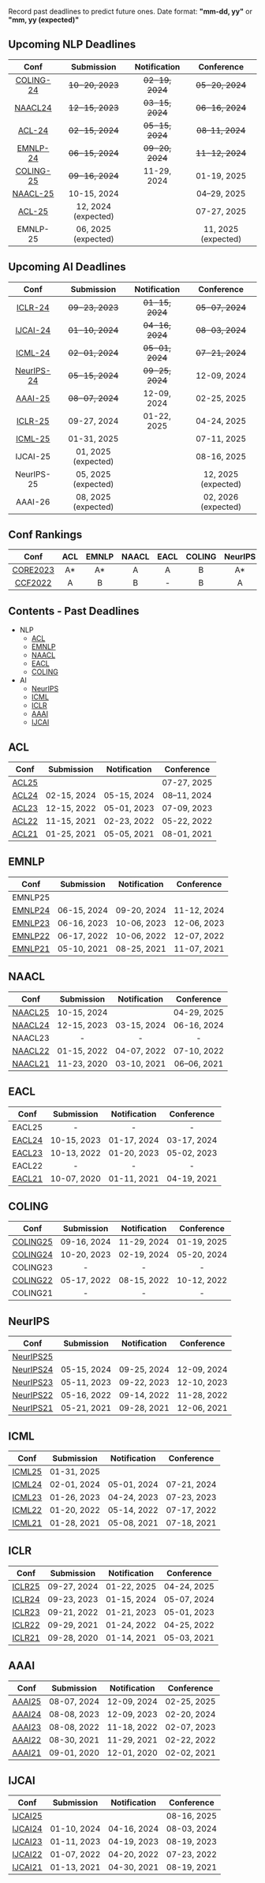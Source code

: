Record past deadlines to predict future ones.
Date format: **"mm-dd, yy"** or  **"mm, yy (expected)"** 

## Upcoming NLP Deadlines
|  Conf  |Submission    |   Notification  |   Conference  |
| :---:  |    :----:     |     :---:       |     :---:     |
|[COLING-24](https://lrec-coling-2024.org/) |~~10-20, 2023~~|~~02-19, 2024~~|~~05-20, 2024~~|
|[NAACL24](https://2024.naacl.org/)  |~~12-15, 2023~~|~~03-15, 2024~~|~~06-16, 2024~~|
|[ACL-24](https://2024.aclweb.org/)|~~02-15, 2024~~|~~05-15, 2024~~|~~08–11, 2024~~|
|[EMNLP-24](https://2024.emnlp.org/)|~~06-15, 2024~~|~~09-20, 2024~~|~~11-12, 2024~~|
|[COLING-25](https://coling2025.org/)| ~~09-16, 2024~~|11-29, 2024|01-19, 2025|
|[NAACL-25](https://2025.naacl.org/)  |10-15, 2024|                 |04–29, 2025|
|[ACL-25](https://2025.aclweb.org/)  |12, 2024 (expected)|                 |07-27, 2025|
| EMNLP-25                           |06, 2025 (expected)|          |11, 2025 (expected)|


## Upcoming AI Deadlines
|  Conf  | Submission    |   Notification  |   Conference  |
| :---:  |    :----:     |     :---:       |     :---:     |
|[ICLR-24](https://iclr.cc/Conferences/2024) |~~09-23, 2023~~|~~01-15, 2024~~|~~05-07, 2024~~|
|[IJCAI-24](https://ijcai24.org/) |~~01-10, 2024~~|~~04-16, 2024~~|~~08-03, 2024~~|
|[ICML-24](https://icml.cc/Conferences/2024) |~~02-01, 2024~~|~~05-01, 2024~~|~~07-21, 2024~~|
|[NeurIPS-24](https://neurips.cc/Conferences/2024) |~~05-15, 2024~~|~~09-25, 2024~~|12-09, 2024|
|[AAAI-25](https://aaai.org/conference/aaai/aaai-25/)|~~08-07, 2024~~|12-09, 2024|02-25, 2025|
|[ICLR-25](https://iclr.cc/Conferences/2025)|09-27, 2024|01-22, 2025|04-24, 2025|
|[ICML-25](https://icml.cc/Conferences/2025)|01-31, 2025|                 |07-11, 2025|
|IJCAI-25                               |01, 2025 (expected)|                 |08-16, 2025|
|NeurIPS-25                             |05, 2025 (expected)|             |12, 2025 (expected)|
|AAAI-26                                 |08, 2025 (expected)|             |02, 2026 (expected)|

## Conf Rankings
|  Conf  |   ACL   |   EMNLP  |   NAACL  | EACL | COLING |NeurIPS|ICML|ICLR|AAAI|IJCAI|
| :---:  | :----:  |   :---:  |  :---:   | :---:|  :---: |:---: |:---: |:---: |:---: |:---: |
| [CORE2023](https://portal.core.edu.au/conf-ranks/) | A* | A* | A | A | B |A*|A*|A*|A*|A*|
| [CCF2022](https://www.ccf.org.cn/)                 | A  | B  | B | - | B |A |A |- |A |A |

## Contents - Past Deadlines
- NLP
  - [ACL ](#acl)
  - [EMNLP ](#emnlp)
  - [NAACL ](#naacl)
  - [EACL ](#eacl)
  - [COLING ](#coling)
- AI
  - [NeurIPS ](#neurips)
  - [ICML ](#icml)
  - [ICLR ](#iclr)
  - [AAAI ](#aaai)
  - [IJCAI ](#ijcai)


## ACL
|  Conf  | Submission    |   Notification  |   Conference  |
| :---:  |    :----:     |     :---:       |     :---:     |
|[ACL25](https://2025.aclweb.org/)  |               |                 |07-27, 2025|
|[ACL24](https://2024.aclweb.org/)|02-15, 2024|05-15, 2024|08–11, 2024|
|[ACL23](https://2023.aclweb.org/)|12-15, 2022|05-01, 2023|07-09, 2023|
|[ACL22](https://2022.aclweb.org/)|11-15, 2021|02-23, 2022|05-22, 2022|
|[ACL21](https://2021.aclweb.org/) |01-25, 2021|05-05, 2021|08-01, 2021|


## EMNLP
|  Conf  | Submission    |   Notification  |   Conference  |
| :---:  |    :----:     |     :---:       |     :---:     |
| EMNLP25 |               |                 |               |
|[EMNLP24](https://2024.emnlp.org/)|06-15, 2024|09-20, 2024|11-12, 2024|
|[EMNLP23](https://2023.emnlp.org/)|06-16, 2023|10-06, 2023|12-06, 2023|
|[EMNLP22](https://2022.emnlp.org/)|06-17, 2022|10-06, 2022|12-07, 2022|
|[EMNLP21](https://2021.emnlp.org/)|05-10, 2021|08-25, 2021|11-07, 2021|


## NAACL
|  Conf  | Submission    |   Notification  |   Conference  |
| :---:  |    :----:     |     :---:       |     :---:     |
|[NAACL25](https://2025.naacl.org/)  |10-15, 2024|                 |04-29, 2025|
|[NAACL24](https://2024.naacl.org/)  |12-15, 2023|03-15, 2024|06-16, 2024|
| NAACL23                            |       -       |        -        |       -       |
|[NAACL22](https://2022.naacl.org/)  |01-15, 2022|04-07, 2022|07-10, 2022|
|[NAACL21](https://2021.naacl.org/) |11-23, 2020|03-10, 2021|06–06, 2021|


## EACL
|  Conf  | Submission    |   Notification  |   Conference  |
| :---:  |    :----:     |     :---:       |     :---:     |
| EACL25 |      -        |       -         |       -       |
|[EACL24](https://2024.eacl.org/) |10-15, 2023|01-17, 2024|03-17, 2024|
|[EACL23](https://2023.eacl.org/) |10-13, 2022|01-20, 2023|05-02, 2023|
| EACL22                          |       -       |        -        |       -       |
|[EACL21](https://2021.eacl.org/) |10-07, 2020|01-11, 2021|04-19, 2021|


## COLING
|  Conf  | Submission    |   Notification  |   Conference  |
| :---:  |    :----:     |     :---:       |     :---:     |
|[COLING25](https://coling2025.org/)|09-16, 2024|11-29, 2024|01-19, 2025|
| [COLING24](https://lrec-coling-2024.org/) |10-20, 2023|02-19, 2024|05-20, 2024|
|  COLING23                           |       -       |        -        |       -       |
| [COLING22](https://coling2022.org/) |05-17, 2022|08-15, 2022|10-12, 2022|
| COLING21 |      -        |        -        |      -        |

## NeurIPS
|  Conf  | Submission    |   Notification  |   Conference  |
| :---:  |    :----:     |     :---:       |     :---:     |
|[NeurIPS25]()|          |                 |               |
|[NeurIPS24](https://neurips.cc/Conferences/2024) |05-15, 2024|09-25, 2024|12-09, 2024|
|[NeurIPS23](https://neurips.cc/Conferences/2023) |05-11, 2023|09-22, 2023|12-10, 2023|
|[NeurIPS22](https://neurips.cc/Conferences/2022) |05-16, 2022|09-14, 2022|11-28, 2022|
|[NeurIPS21](https://neurips.cc/Conferences/2021) |05-21, 2021|09-28, 2021|12-06, 2021|

## ICML
|  Conf  | Submission    |   Notification  |   Conference  |
| :---:  |    :----:     |     :---:       |     :---:     |
|[ICML25](https://icml.cc/Conferences/2025)|01-31, 2025|                 |               |
|[ICML24](https://icml.cc/Conferences/2024) |02-01, 2024|05-01, 2024|07-21, 2024|
|[ICML23](https://icml.cc/Conferences/2023) |01-26, 2023|04-24, 2023|07-23, 2023|
|[ICML22](https://icml.cc/Conferences/2022) |01-20, 2022|05-14, 2022|07-17, 2022|
|[ICML21](https://icml.cc/Conferences/2021/index.html) |01-28, 2021|05-08, 2021|07-18, 2021|

## ICLR
|  Conf  | Submission    |   Notification  |   Conference  |
| :---:  |    :----:     |     :---:       |     :---:     |
|[ICLR25](https://iclr.cc/Conferences/2025)|09-27, 2024|01-22, 2025|04-24, 2025|
|[ICLR24](https://iclr.cc/Conferences/2024) |09-23, 2023|01-15, 2024|05-07, 2024|
|[ICLR23](https://iclr.cc/Conferences/2023) |09-21, 2022|01-21, 2023|05-01, 2023|
|[ICLR22](https://iclr.cc/Conferences/2022) |09-29, 2021|01-24, 2022|04-25, 2022|
|[ICLR21](https://iclr.cc/Conferences/2021) |09-28, 2020|01-14, 2021|05-03, 2021|

## AAAI
|  Conf  | Submission    |   Notification  |   Conference  |
| :---:  |    :----:     |     :---:       |     :---:     |
|[AAAI25](https://aaai.org/conference/aaai/aaai-25/)|08-07, 2024|12-09, 2024|02-25, 2025|
|[AAAI24](https://aaai.org/conference/aaai/aaai-24/) |08-08, 2023|12-09, 2023|02-20, 2024|
|[AAAI23](https://aaai-23.aaai.org/) |08-08, 2022|11-18, 2022|02-07, 2023|
|[AAAI22](https://aaai.org/conference/aaai/aaai-22/) |08-30, 2021|11-29, 2021|02-22, 2022|
|[AAAI21](https://aaai.org/conference/aaai/aaai-21/) |09-01, 2020|12-01, 2020|02-02, 2021|

## IJCAI
|  Conf  | Submission    |   Notification  |   Conference  |
| :---:  |    :----:     |     :---:       |     :---:     |
|[IJCAI25]()|          |                 |08-16, 2025|
|[IJCAI24](https://ijcai24.org/) |01-10, 2024|04-16, 2024|08-03, 2024|
|[IJCAI23](https://ijcai-23.org/) |01-11, 2023|04-19, 2023|08-19, 2023|
|[IJCAI22](https://ijcai-22.org/) |01-07, 2022|04-20, 2022|07-23, 2022|
|[IJCAI21](https://ijcai-21.org/) |01-13, 2021|04-30, 2021|08-19, 2021|

<!--stackedit_data:
eyJoaXN0b3J5IjpbLTE4NDc5MjY4MDQsLTcyOTIyOTU3OCwxMT
EyNzQ4NTUzLC0zODkwODE2OTQsNDIzNTMwMjMwLDQyMzUzMDIz
MCwtMTcyMjY2OTc0NCwtMTYzMjM4ODc3NCwtNzAyNTU0NDg2LC
0xNTk2MzEyMzg1LDg1MDA2NTU5MiwtMjEyNzg2MjY0MiwtMjA3
MjU0NTI4NywtMTc3NDQ5MzI4NiwtMTU5NDE0MzIwNCwyMTI1OT
UwMzA4LC01NTMwNDY4ODIsLTEwNzAzOTI1MzAsMTk0MTgxMTA1
OCw3NTExMDIxNzFdfQ==
-->
<!--stackedit_data:
eyJoaXN0b3J5IjpbODg1OTc1Mzk5LDEyNzE2ODg1ODMsNjQ1MD
k2NzYxLDEyODY2MjcxNDEsMTgyNTc5OTI2NSwzMzkyODUxNTQs
LTE1MjIyNjcxMDMsMjE4ODI2NjUsNzQzMDAzMjU3LC0xNTA2Mj
gxNTM4LC0xNDQ2NzMyNDAyLDc5OTExOTE2MywxMzYyMTk2MTgy
LDE5NzAxNDMxMzQsLTQyNjI3NjM4NiwxNDU0NzAyNzUwLDE5Mz
UwODE0LDQ3NDI5OTYyMCw4OTk3MTczNDQsMTIwOTIzNzEwNF19

-->